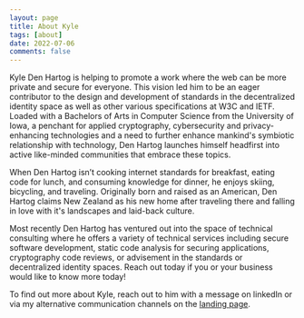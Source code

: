 ```yaml
---
layout: page
title: About Kyle
tags: [about]
date: 2022-07-06
comments: false
---
```



Kyle Den Hartog is helping to promote a work where the web can be more private and secure for everyone. This vision led him to be an eager contributor to the design and development of standards in the decentralized identity space as well as other various specifications at W3C and IETF. Loaded with a Bachelors of Arts in Computer Science from the University of Iowa, a penchant for applied cryptography, cybersecurity and privacy-enhancing technologies and a need to further enhance mankind's symbiotic relationship with technology, Den Hartog launches himself headfirst into active like-minded communities that embrace these topics.

When Den Hartog isn’t cooking internet standards for breakfast, eating code for lunch, and consuming knowledge for dinner, he enjoys skiing, bicycling, and traveling. Originally born and raised as an American, Den Hartog claims New Zealand as his new home after traveling there and falling in love with it's landscapes and laid-back culture.

Most recently Den Hartog has ventured out into the space of technical consulting where he offers a variety of technical services including secure software development, static code analysis for securing applications, cryptography code reviews, or advisement in the standards or decentralized identity spaces. Reach out today if you or your business would like to know more today!

To find out more about Kyle, reach out to him with a message on linkedIn or via my alternative communication channels on the [landing page](../).